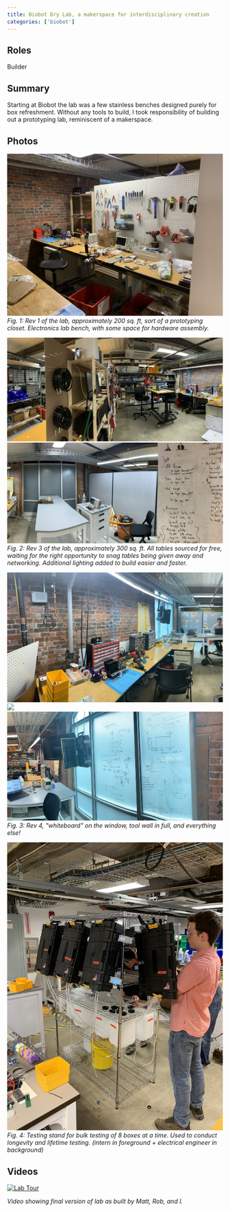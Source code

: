 ```yaml
---
title: Biobot Dry Lab, a makerspace for interdisciplinary creation
categories: ['biobot']
---
```


## Roles
Builder

## Summary

Starting at Biobot the lab was a few stainless benches designed purely for box refreshment. Without any tools to build, I took responsibility of building out a prototyping lab, reminiscent of a makerspace.

## Photos
![](IMG_0661.JPEG)
*Fig. 1: Rev 1 of the lab, approximately 200 sq. ft, sort of a prototyping closet. Electronics lab bench, with some space for hardware assembly.*

![](IMG_2524_1.jpeg)
![](IMG_2524_2.jpeg)
*Fig. 2: Rev 3 of the lab, approximately 300 sq. ft. All tables sourced for free, waiting for the right opportunity to snag tables being given away and networking. Additional lighting added to build easier and faster.*

![](IMG_3023_1.JPEG)
![](IMG_3023_2.JPEG)
![](IMG_3024_1.JPEG)
*Fig. 3: Rev 4, "whiteboard" on the window, tool wall in full, and everything else!*

![](IMG_2613.JPEG)
*Fig. 4: Testing stand for bulk testing of 8 boxes at a time. Used to conduct longevity and lifetime testing. (intern in foreground + electrical engineer in background)*

## Videos
[![Lab Tour](http://img.youtube.com/vi/kiwuKKv6gzc/0.jpg)](http://www.youtube.com/watch?v=kiwuKKv6gzc "Lab Tour")

*Video showing final version of lab as built by Matt, Rob, and I.*

